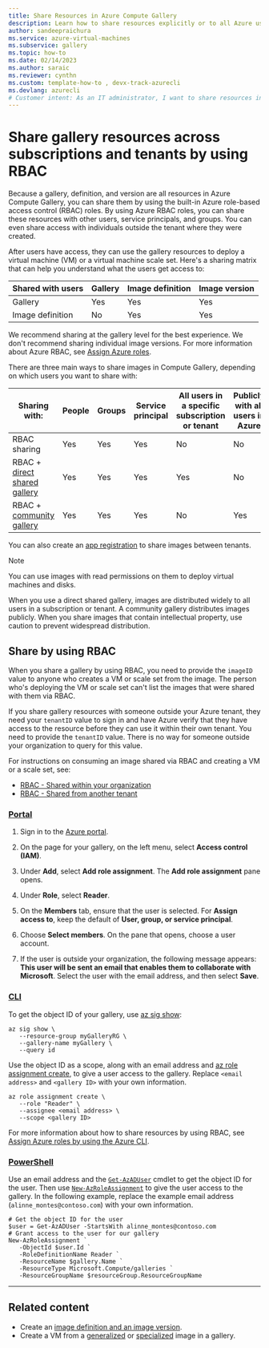 ```yaml
---
title: Share Resources in Azure Compute Gallery
description: Learn how to share resources explicitly or to all Azure users by using role-based access control.
author: sandeepraichura
ms.service: azure-virtual-machines
ms.subservice: gallery
ms.topic: how-to
ms.date: 02/14/2023
ms.author: saraic
ms.reviewer: cynthn
ms.custom: template-how-to , devx-track-azurecli
ms.devlang: azurecli
# Customer intent: As an IT administrator, I want to share resources in Azure Compute Gallery by using role-based access control, so that I can manage user access effectively across subscriptions and tenants.
---
```


# Share gallery resources across subscriptions and tenants by using RBAC

Because a gallery, definition, and version are all resources in Azure Compute Gallery, you can share them by using the built-in Azure role-based access control (RBAC) roles. By using Azure RBAC roles, you can share these resources with other users, service principals, and groups. You can even share access with individuals outside the tenant where they were created.

After users have access, they can use the gallery resources to deploy a virtual machine (VM) or a virtual machine scale set. Here's a sharing matrix that can help you understand what the users get access to:

| Shared with users | Gallery | Image definition | Image version |
|----------------------|----------------------|--------------|----------------------|
| Gallery | Yes                  | Yes          | Yes                  |
| Image definition     | No                   | Yes          | Yes                  |

We recommend sharing at the gallery level for the best experience. We don't recommend sharing individual image versions. For more information about Azure RBAC, see [Assign Azure roles](/azure/role-based-access-control/role-assignments-portal).

There are three main ways to share images in Compute Gallery, depending on which users you want to share with:

| Sharing with: | People | Groups | Service principal | All users in a specific subscription or tenant | Publicly with all users in Azure |
|---|---|---|---|---|---|
| RBAC sharing | Yes | Yes | Yes | No | No |
| RBAC + [direct shared gallery](./share-gallery-direct.md)  | Yes | Yes | Yes | Yes | No |
| RBAC + [community gallery](./share-gallery-community.md) | Yes | Yes | Yes | No | Yes |

You can also create an [app registration](./share-using-app-registration.md) to share images between tenants.

> [!NOTE]
> You can use images with read permissions on them to deploy virtual machines and disks.
>
> When you use a direct shared gallery, images are distributed widely to all users in a subscription or tenant. A community gallery distributes images publicly. When you share images that contain intellectual property, use caution to prevent widespread distribution.

## Share by using RBAC

When you share a gallery by using RBAC, you need to provide the `imageID` value to anyone who creates a VM or scale set from the image. The person who's deploying the VM or scale set can't list the images that were shared with them via RBAC.

If you share gallery resources with someone outside your Azure tenant, they need your `tenantID` value to sign in and have Azure verify that they have access to the resource before they can use it within their own tenant. You need to provide the `tenantID` value. There is no way for someone outside your organization to query for this value.

For instructions on consuming an image shared via RBAC and creating a VM or a scale set, see:

- [RBAC - Shared within your organization](vm-generalized-image-version.md#rbac---shared-within-your-organization)
- [RBAC - Shared from another tenant](vm-generalized-image-version.md#rbac---shared-from-another-tenant)

### [Portal](#tab/portal)

1. Sign in to the [Azure portal](https://portal.azure.com).

1. On the page for your gallery, on the left menu, select **Access control (IAM)**.

1. Under **Add**, select **Add role assignment**. The **Add role assignment** pane opens.

1. Under **Role**, select **Reader**.

1. On the **Members** tab, ensure that the user is selected. For **Assign access to**, keep the default of **User, group, or service principal**.

1. Choose **Select members**. On the pane that opens, choose a user account.

1. If the user is outside your organization, the following message appears: **This user will be sent an email that enables them to collaborate with Microsoft**. Select the user with the email address, and then select **Save**.

### [CLI](#tab/cli)

To get the object ID of your gallery, use [az sig show](/cli/azure/sig#az-sig-show):

```azurecli-interactive
az sig show \
   --resource-group myGalleryRG \
   --gallery-name myGallery \
   --query id
```

Use the object ID as a scope, along with an email address and [az role assignment create](/cli/azure/role/assignment#az-role-assignment-create), to give a user access to the gallery. Replace `<email address>` and `<gallery ID>` with your own information.

```azurecli-interactive
az role assignment create \
   --role "Reader" \
   --assignee <email address> \
   --scope <gallery ID>
```

For more information about how to share resources by using RBAC, see [Assign Azure roles by using the Azure CLI](/azure/role-based-access-control/role-assignments-cli).

### [PowerShell](#tab/powershell)

Use an email address and the [`Get-AzADUser`](/powershell/module/az.resources/get-azaduser) cmdlet to get the object ID for the user. Then use [`New-AzRoleAssignment`](/powershell/module/Az.Resources/New-AzRoleAssignment) to give the user access to the gallery. In the following example, replace the example email address (`alinne_montes@contoso.com`) with your own information.

```azurepowershell-interactive
# Get the object ID for the user
$user = Get-AzADUser -StartsWith alinne_montes@contoso.com
# Grant access to the user for our gallery
New-AzRoleAssignment `
   -ObjectId $user.Id `
   -RoleDefinitionName Reader `
   -ResourceName $gallery.Name `
   -ResourceType Microsoft.Compute/galleries `
   -ResourceGroupName $resourceGroup.ResourceGroupName

```

---

## Related content

- Create an [image definition and an image version](image-version.md).
- Create a VM from a [generalized](vm-generalized-image-version.md) or [specialized](vm-specialized-image-version.md) image in a gallery.
